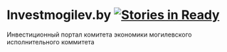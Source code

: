 Investmogilev.by [![Stories in Ready](https://badge.waffle.io/laskoviymishka/investmogilev.by.png?label=ready&title=Ready)](http://waffle.io/laskoviymishka/investmogilev.by)
================

Инвестиционный портал комитета экономики могилевского исполнительного коммитета
